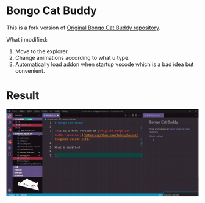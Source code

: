 # Bongo Cat Buddy

This is a fork version of [Original Bongo Cat Buddy repository](https://github.com/JohnnyRacket/bongocat-vscode-ext).

What i modified:

1. Move to the explorer.
2. Change animations according to what u type.
3. Automatically load addon when startup vscode which is a bad idea but convenient.

# Result
![usage](media/bongo_cat_modification.gif)
